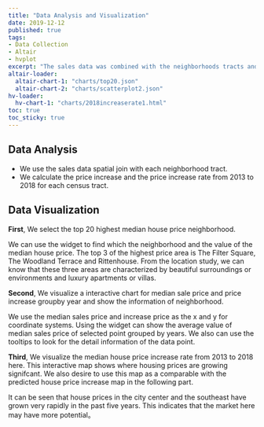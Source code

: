 ```yaml
---
title: "Data Analysis and Visualization"
date: 2019-12-12
published: true
tags: 
- Data Collection
- Altair
- hvplot
excerpt: "The sales data was combined with the neighborhoods tracts and it calculate the price increase Rate."
altair-loader:
  altair-chart-1: "charts/top20.json"
  altair-chart-2: "charts/scatterplot2.json"
hv-loader:
  hv-chart-1: "charts/2018increaserate1.html"
toc: true
toc_sticky: true
---
```


## Data Analysis
- We use the sales data spatial join with each neighborhood tract.
- We calculate the price increase and the price increase rate from 2013 to 2018 for each census tract.


## Data Visualization

**First**, We select the top 20 highest median house price neighborhood.

<div id="altair-chart-1"></div> 

We can use the widget to find which the neighborhood and the value of the median house price. The top 3 of the highest price area is The Filter Square, The Woodland Terrace and Rittenhouse. From the location study, we can know that these three areas are characterized by beautiful surroundings or environments and luxury apartments or villas.

**Second**, We visualize a interactive chart for median sale price and price increase groupby year and show the information of neighborhood.

<div id="altair-chart-2"></div> 

We use the median sales price and increase price as the x and y for coordinate systems. Using the widget can show the average value of median sales price of selected point grouped by years. We also can use the tooltips to look for the detail information of the data point.

**Third**, We visualize the median house price increase rate from 2013 to 2018 here. This interactive map shows where housing prices are growing signifcant. We also desire to use this map as a comparable with the predicted house price increase map in the following part.

<div id="hv-chart-1"></div> 

It can be seen that house prices in the city center and the southeast have grown very rapidly in the past five years. This indicates that the market here may have more potential。

